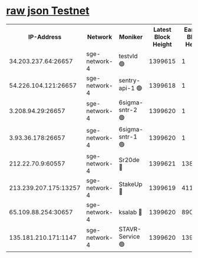 
[raw json Testnet](https://rpc-check.sget.stavr.tech/sget/rpc-sget-result.json)
=


<table><tr><th>IP-Address</th><th>Network</th><th>Moniker</th><th>Latest Block Height</th><th>Earliest Block Height</th><th>Catching Up</th><th>Tx Index</th><th>Voting Power</th><th>Scan Time</th></tr><tr><td>34.203.237.64:26657</td><td>sge-network-4</td><td>testvld 🟢</td><td>1399615</td><td>1</td><td>False</td><td>on</td><td>0</td><td>2024-02-03T12:59:39.832292360UTC</td></tr><tr><td>54.226.104.121:26657</td><td>sge-network-4</td><td>sentry-api-1 🟢</td><td>1399618</td><td>1</td><td>False</td><td>on</td><td>0</td><td>2024-02-03T12:59:54.836484081UTC</td></tr><tr><td>3.208.94.29:26657</td><td>sge-network-4</td><td>6sigma-sntr-2 🟢</td><td>1399620</td><td>1</td><td>False</td><td>on</td><td>0</td><td>2024-02-03T13:00:04.924284555UTC</td></tr><tr><td>3.93.36.178:26657</td><td>sge-network-4</td><td>6sigma-sntr-1 🟢</td><td>1399620</td><td>1</td><td>False</td><td>on</td><td>0</td><td>2024-02-03T13:00:07.597574023UTC</td></tr><tr><td>212.22.70.9:60557</td><td>sge-network-4</td><td>Sr20de 🔴</td><td>1399621</td><td>138001</td><td>False</td><td>on</td><td>104</td><td>2024-02-03T13:00:10.406139492UTC</td></tr><tr><td>213.239.207.175:13257</td><td>sge-network-4</td><td>StakeUp 🔴</td><td>1399619</td><td>411001</td><td>False</td><td>off</td><td>100</td><td>2024-02-03T13:00:03.877488026UTC</td></tr><tr><td>65.109.88.254:30657</td><td>sge-network-4</td><td>ksalab 🔴</td><td>1399620</td><td>890001</td><td>False</td><td>off</td><td>1611</td><td>2024-02-03T13:00:07.968321316UTC</td></tr><tr><td>135.181.210.171:1147</td><td>sge-network-4</td><td>STAVR-Service 🟢</td><td>1399620</td><td>1398001</td><td>False</td><td>on</td><td>0</td><td>2024-02-03T13:00:04.240528642UTC</td></tr></table>
